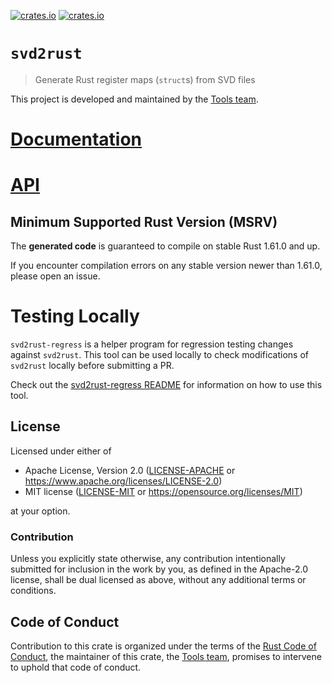 [![crates.io](https://img.shields.io/crates/d/svd2rust.svg)](https://crates.io/crates/svd2rust)
[![crates.io](https://img.shields.io/crates/v/svd2rust.svg)](https://crates.io/crates/svd2rust)

# `svd2rust`

> Generate Rust register maps (`struct`s) from SVD files

This project is developed and maintained by the [Tools team][team].

# [Documentation](https://docs.rs/svd2rust)

# [API](https://docs.rs/svd2rust)

## Minimum Supported Rust Version (MSRV)

The **generated code** is guaranteed to compile on stable Rust 1.61.0 and up.

If you encounter compilation errors on any stable version newer than 1.61.0, please open an issue.

# Testing Locally

`svd2rust-regress` is a helper program for regression testing changes against `svd2rust`. This tool can be used locally to check modifications of `svd2rust` locally before submitting a PR.

Check out the [svd2rust-regress README](ci/svd2rust-regress/README.md) for information on how to use this tool.

## License

Licensed under either of

- Apache License, Version 2.0 ([LICENSE-APACHE](LICENSE-APACHE) or
  https://www.apache.org/licenses/LICENSE-2.0)
- MIT license ([LICENSE-MIT](LICENSE-MIT) or https://opensource.org/licenses/MIT)

at your option.

### Contribution

Unless you explicitly state otherwise, any contribution intentionally submitted for inclusion in the
work by you, as defined in the Apache-2.0 license, shall be dual licensed as above, without any
additional terms or conditions.

## Code of Conduct

Contribution to this crate is organized under the terms of the [Rust Code of
Conduct][CoC], the maintainer of this crate, the [Tools team][team], promises
to intervene to uphold that code of conduct.

[CoC]: CODE_OF_CONDUCT.md
[team]: https://github.com/rust-embedded/wg#the-tools-team
